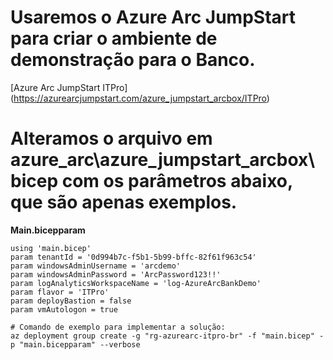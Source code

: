 # Usaremos o Azure Arc JumpStart para criar o ambiente de demonstração para o Banco.
[Azure Arc JumpStart ITPro] (https://azurearcjumpstart.com/azure_jumpstart_arcbox/ITPro)

# Alteramos o arquivo em azure_arc\azure_jumpstart_arcbox\bicep com os parâmetros abaixo, que são apenas exemplos.
**Main.bicepparam**

```bicep
using 'main.bicep'
param tenantId = '0d994b7c-f5b1-5b99-bffc-82f61f963c54'
param windowsAdminUsername = 'arcdemo'
param windowsAdminPassword = 'ArcPassword123!!'
param logAnalyticsWorkspaceName = 'log-AzureArcBankDemo'
param flavor = 'ITPro'
param deployBastion = false
param vmAutologon = true

# Comando de exemplo para implementar a solução:
az deployment group create -g "rg-azurearc-itpro-br" -f "main.bicep" -p "main.bicepparam" --verbose
